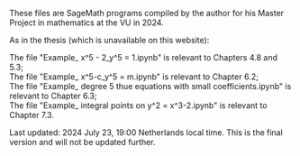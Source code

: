 
These files are SageMath programs compiled by the author for his Master Project in mathematics at the VU in 2024.

As in the thesis (which is unavailable on this website):

The file "Example_ x^5 - 2_y^5 = 1.ipynb" is relevant to Chapters 4.8 and 5.3;<br />
The file "Example_ x^5-c_y^5 = m.ipynb" is relevant to Chapter 6.2;<br />
The file "Example_ degree 5 thue equations with small coefficients.ipynb" is relevant to Chapter 6.3;<br />
The file "Example_ integral points on y^2 = x^3-2.ipynb" is relevant to Chapter 7.3.

Last updated: 2024 July 23, 19:00 Netherlands local time.
This is the final version and will not be updated further.
